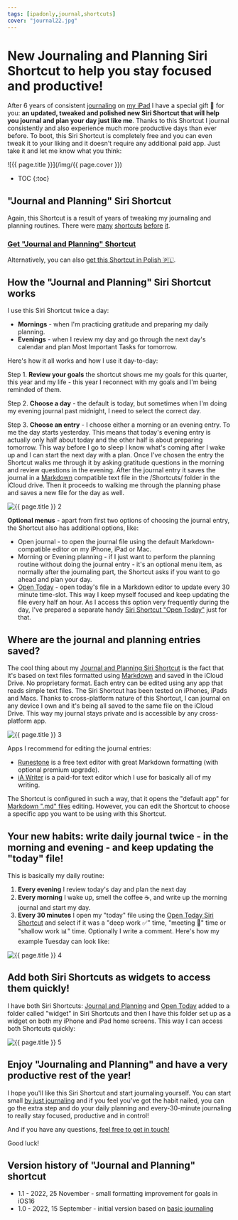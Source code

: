 ```yaml
---
tags: [ipadonly,journal,shortcuts]
cover: "journal22.jpg"
---
```


# New Journaling and Planning Siri Shortcut to help you stay focused and productive!

After 6 years of consistent [journaling](/journal) on [my iPad](/ipadonly) I have a special gift 🎁 for you: **an updated, tweaked and polished new Siri Shortcut that will help you journal and plan your day just like me**. Thanks to this Shortcut I journal consistently and also experience much more productive days than ever before. To boot, this Siri Shortcut is completely free and you can even tweak it to your liking and it doesn't require any additional paid app. Just take it and let me know what you think:

<!--More-->

![{{ page.title }}](/img/{{ page.cover }})

* TOC
{:toc}

## "Journal and Planning" Siri Shortcut

Again, this Shortcut is a result of years of tweaking my journaling and planning routines. There were [many](/journal20) [shortcuts](/newjournal) [before](/journaling) [it](/journal16).

### [Get "Journal and Planning" Shortcut][j]

Alternatively, you can also [get this Shortcut in Polish 🇵🇱][jp].

## How the "Journal and Planning" Siri Shortcut works

I use this Siri Shortcut twice a day:

- **Mornings** - when I'm practicing gratitude and preparing my daily planning.
- **Evenings** - when I review my day and go through the next day's calendar and plan Most Important Tasks for tomorrow.

Here's how it all works and how I use it day-to-day:

Step 1. **Review your goals** the shortcut shows me my goals for this quarter, this year and my life - this year I reconnect with my goals and I'm being reminded of them.

Step 2. **Choose a day** - the default is today, but sometimes when I'm doing my evening journal past midnight, I need to select the correct day.

Step 3. **Choose an entry** - I choose either a morning or an evening entry. To me the day starts yesterday. This means that today's evening entry is actually only half about today and the other half is about preparing tomorrow. This way before I go to sleep I know what's coming after I wake up and I can start the next day with a plan. Once I've chosen the entry the Shortcut walks me through it by asking gratitude questions in the morning and review questions in the evening. After the journal entry it saves the journal in a [Markdown][m] compatible text file in the /Shortcuts/ folder in the iCloud drive. Then it proceeds to walking me through the planning phase and saves a new file for the day as well.

![{{ page.title }} 2](/img/journal22-2.jpg)

**Optional menus** - apart from first two options of choosing the journal entry, the Shortcut also has additional options, like:

- Open journal - to open the journal file using the default Markdown-compatible editor on my iPhone, iPad or Mac.
- Morning or Evening planning - if I just want to perform the planning routine without doing the journal entry - it's an optional menu item, as normally after the journaling part, the Shortcut asks if you want to go ahead and plan your day.
- [Open Today][jt] - open today's file in a Markdown editor to update every 30 minute time-slot. This way I keep myself focused and keep updating the file every half an hour. As I access this option very frequently during the day, I've prepared a separate handy [Siri Shortcut "Open Today"][jt] just for that.

## Where are the journal and planning entries saved?

The cool thing about my [Journal and Planning Siri Shortcut][j] is the fact that it's based on text files formatted using [Markdown][m] and saved in the iCloud Drive. No proprietary format. Each entry can be edited using any app that reads simple text files. The Siri Shortcut has been tested on iPhones, iPads and Macs. Thanks to cross-platform nature of this Shortcut, I can journal on any device I own and it's being all saved to the same file on the iCloud Drive. This way my journal stays private and is accessible by any cross-platform app.

![{{ page.title }} 3](/img/journal22-3.jpg)

Apps I recommend for editing the journal entries:

- [Runestone](https://runestone.app) is a free text editor with great Markdown formatting (with optional premium upgrade).
- [iA Writer](https://ia.net/writer) is a paid-for text editor which I use for basically all of my writing.

The Shortcut is configured in such a way, that it opens the "default app" for [Markdown ".md" files][m] editing. However, you can edit the Shortcut to choose a specific app you want to be using with this Shortcut.

## Your new habits: write daily journal twice - in the morning and evening - and keep updating the "today" file!

This is basically my daily routine:

1. **Every evening** I review today's day and plan the next day
2. **Every morning** I wake up, smell the coffee ☕️, and write up the morning journal and start my day.
3. **Every 30 minutes** I open my "today" file using the [Open Today Siri Shortcut][jt] and select if it was a "deep work ✅" time, "meeting 🤝" time or "shallow work 📊" time. Optionally I write a comment. Here's how my example Tuesday can look like:

![{{ page.title }} 4](/img/journal22-4.jpg)

## Add both Siri Shortcuts as widgets to access them quickly!

I have both Siri Shortcuts: [Journal and Planning][j] and [Open Today][jt] added to a folder called "widget" in Siri Shortcuts and then I have this folder set up as a widget on both my iPhone and iPad home screens. This way I can access both Shortcuts quickly:

![{{ page.title }} 5](/img/journal22-5.jpg)

## Enjoy "Journaling and Planning" and have a very productive rest of the year!

I hope you'll like this Siri Shortcut and start journaling yourself. You can start small [by just journaling](/journal-basic/) and if you feel you've got the habit nailed, you can go the extra step and do your daily planning and every-30-minute journaling to really stay focused, productive and in control!

And if you have any questions, [feel free to get in touch!](/contact/)

Good luck!

## Version history of "Journal and Planning" shortcut

- 1.1 - 2022, 25 November - small formatting improvement for goals in iOS16
- 1.0 - 2022, 15 September - initial version based on [basic journaling](/journal-basic/)

[j]: https://www.icloud.com/shortcuts/ba98f376fdc04cacb034815eccc7b61f
[jp]: https://www.icloud.com/shortcuts/bc64ceb5e8ac4e6680dc746744304109
[jt]: https://www.icloud.com/shortcuts/e8c21726f6b94de185f6aef0dbc0da23
[m]: /markdown/

[n]: https://michael.gratis/nozbe
[np]: https://michael.gratis/nozbepersonal